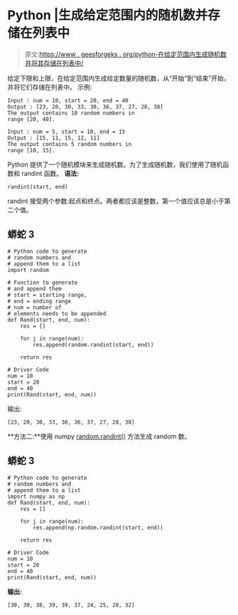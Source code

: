# Python |生成给定范围内的随机数并存储在列表中

> 原文:[https://www . geesforgeks . org/python-在给定范围内生成随机数并将其存储在列表中/](https://www.geeksforgeeks.org/python-generate-random-numbers-within-a-given-range-and-store-in-a-list/)

给定下限和上限，在给定范围内生成给定数量的随机数，从“开始”到“结束”开始，并将它们存储在列表中。
示例:

```
Input : num = 10, start = 20, end = 40
Output : [23, 20, 30, 33, 30, 36, 37, 27, 28, 38]
The output contains 10 random numbers in
range [20, 40].

Input : num = 5, start = 10, end = 15
Output : [15, 11, 15, 12, 11]
The output contains 5 random numbers in
range [10, 15].
```

Python 提供了一个随机模块来生成随机数。为了生成随机数，我们使用了随机函数和 randint 函数。
**语法:**

```
randint(start, end)
```

randint 接受两个参数:起点和终点。两者都应该是整数，第一个值应该总是小于第二个值。

## 蟒蛇 3

```
# Python code to generate
# random numbers and
# append them to a list
import random

# Function to generate
# and append them
# start = starting range,
# end = ending range
# num = number of
# elements needs to be appended
def Rand(start, end, num):
    res = []

    for j in range(num):
        res.append(random.randint(start, end))

    return res

# Driver Code
num = 10
start = 20
end = 40
print(Rand(start, end, num))
```

输出:

```
[23, 20, 30, 33, 30, 36, 37, 27, 28, 38]
```

**方法二:**使用 numpy [random.randint()](https://www.geeksforgeeks.org/python-randint-function/) 方法生成 random 数。

## 蟒蛇 3

```
# Python code to generate
# random numbers and
# append them to a list
import numpy as np
def Rand(start, end, num):
    res = []

    for j in range(num):
        res.append(np.random.randint(start, end))

    return res

# Driver Code
num = 10
start = 20
end = 40
print(Rand(start, end, num))
```

**输出:**

```
[30, 30, 38, 39, 39, 37, 24, 25, 28, 32]
```